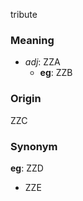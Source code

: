 tribute
### Meaning
+ _adj_: ZZA
    + __eg__: ZZB

### Origin

ZZC

### Synonym

__eg__: ZZD

+ ZZE


